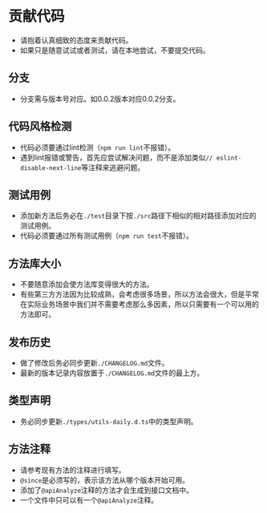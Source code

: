 # 贡献代码

- 请抱着认真细致的态度来贡献代码。
- 如果只是随意试试或者测试，请在本地尝试，不要提交代码。

## 分支

* 分支需与版本号对应。如0.0.2版本对应0.0.2分支。

## 代码风格检测

* 代码必须要通过lint检测（`npm run lint`不报错）。
* 遇到lint报错或警告，首先应尝试解决问题，而不是添加类似`// eslint-disable-next-line`等注释来逃避问题。

## 测试用例

* 添加新方法后务必在`./test`目录下按`./src`路径下相似的相对路径添加对应的测试用例。
* 代码必须要通过所有测试用例（`npm run test`不报错）。

## 方法库大小

* 不要随意添加会使方法库变得很大的方法。
* 有些第三方方法因为比较成熟，会考虑很多场景，所以方法会很大，但是平常在实际业务场景中我们并不需要考虑那么多因素，所以只需要有一个可以用的方法即可。

## 发布历史

* 做了修改后务必同步更新`./CHANGELOG.md`文件。
* 最新的版本记录内容放置于`./CHANGELOG.md`文件的最上方。

## 类型声明

* 务必同步更新`./types/utils-daily.d.ts`中的类型声明。

## 方法注释

* 请参考现有方法的注释进行填写。
* `@since`是必须写的，表示该方法从哪个版本开始可用。
* 添加了`@apiAnalyze`注释的方法才会生成到接口文档中。
* 一个文件中只可以有一个`@apiAnalyze`注释。
